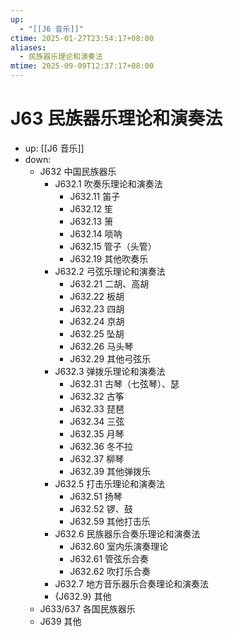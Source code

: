 ```yaml
---
up:
  - "[[J6 音乐]]"
ctime: 2025-01-27T23:54:17+08:00
aliases:
  - 民族器乐理论和演奏法
mtime: 2025-09-09T12:37:17+08:00
---
```


# J63 民族器乐理论和演奏法

- up: [[J6 音乐]]
- down:	
	- J632 中国民族器乐
		- J632.1 吹奏乐理论和演奏法
			- J632.11 笛子
			- J632.12 笙
			- J632.13 箫
			- J632.14 唢呐
			- J632.15 管子（头管）
			- J632.19 其他吹奏乐
		- J632.2 弓弦乐理论和演奏法
			- J632.21 二胡、高胡
			- J632.22 板胡
			- J632.23 四胡
			- J632.24 京胡
			- J632.25 坠胡
			- J632.26 马头琴
			- J632.29 其他弓弦乐
		- J632.3 弹拨乐理论和演奏法
			- J632.31 古琴（七弦琴）、瑟
			- J632.32 古筝
			- J632.33 琵琶
			- J632.34 三弦
			- J632.35 月琴
			- J632.36 冬不拉
			- J632.37 柳琴
			- J632.39 其他弹拨乐
		- J632.5 打击乐理论和演奏法
			- J632.51 扬琴
			- J632.52 锣、鼓
			- J632.59 其他打击乐
		- J632.6 民族器乐合奏乐理论和演奏法
			- J632.60 室内乐演奏理论
			- J632.61 管弦乐合奏
			- J632.62 吹打乐合奏
		- J632.7 地方音乐器乐合奏理论和演奏法
		- {J632.9} 其他
	- J633/637 各国民族器乐
	- J639 其他
	
